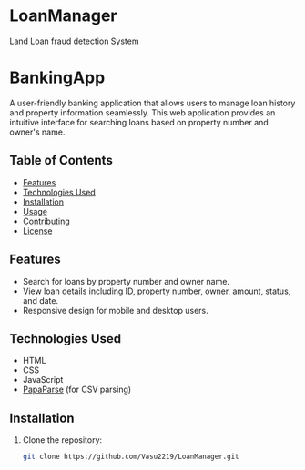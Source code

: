 # LoanManager
Land Loan fraud detection System
# BankingApp

A user-friendly banking application that allows users to manage loan history and property information seamlessly. This web application provides an intuitive interface for searching loans based on property number and owner's name.

## Table of Contents

- [Features](#features)
- [Technologies Used](#technologies-used)
- [Installation](#installation)
- [Usage](#usage)
- [Contributing](#contributing)
- [License](#license)

## Features

- Search for loans by property number and owner name.
- View loan details including ID, property number, owner, amount, status, and date.
- Responsive design for mobile and desktop users.

## Technologies Used

- HTML
- CSS
- JavaScript
- [PapaParse](https://www.papaparse.com/) (for CSV parsing)

## Installation

1. Clone the repository:
   ```bash
   git clone https://github.com/Vasu2219/LoanManager.git
